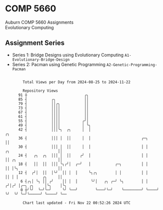 # COMP 5660
Auburn COMP 5660 Assignments  
Evolutionary Computing

## Assignment Series
- Series 1: Bridge Designs using Evolutionary Computing `A1-Evolutionary-Bridge-Design`
- Series 2: Pacman using Genetic Programming `A2-Genetic-Programming-Pacman`

```

        Total Views per Day from 2024-08-25 to 2024-11-22

        Repository Views
      91 ┼                          ╭╮
      85 ┤           ╭╮             ││
      79 ┤           ││╭╮           ││
      73 ┤           ││││           ││
      67 ┤           ││││           ││
      61 ┤           ││││           ││
      55 ┤           ││││          ╭╯│
      49 ┤           ││││          │ ╰╮
      42 ┤           │││╰╮  ╭╮     │  │                                                       ╭╮
      36 ┤           │││ │  ││     │  │                       ╭─╮                             ││
      30 ┤           │││ │  ││     │  │                       │ │     ╭╮                      ││
      24 ┤   ╭╮  ╭╮  │││ │  ││    ╭╯  │                       │ │     ││ ╭╮                   ││
      18 ┤   ││  ││  │││ ╰╮╭╯│  ╭─╯   │           ╭─╮         │ │     ││ │╰╮                  ││
      12 ┤  ╭╯│  ││  │╰╯  ││ │  │     ╰╮╭╮        │ │         │ │     ││ │ │           ╭╮     ││
       6 ┤╭╮│ ╰╮ ││ ╭╯    ││ │  │      ╰╯│   ╭╮ ╭─╯ ╰╮        │ │    ╭╯│╭╯ │╭─╮ ╭╮     │╰╮    │╰╮
       0 ┼╯╰╯  ╰─╯╰─╯     ╰╯ ╰──╯        ╰───╯╰─╯    ╰────────╯ ╰────╯ ╰╯  ╰╯ ╰─╯╰─────╯ ╰────╯ ╰──

        Chart last updated - Fri Nov 22 00:52:26 2024 UTC
        
```
